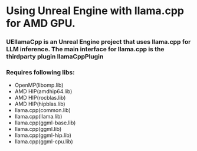 # Using Unreal Engine with llama.cpp for AMD GPU.
### UEllamaCpp is an Unreal Engine project that uses llama.cpp for LLM inference. The main interface for llama.cpp is the thirdparty plugin llamaCppPlugin 

### Requires following libs:
- OpenMP(libomp.lib)
- AMD HIP(amdhip64.lib)
- AMD HIP(rocblas.lib)
- AMD HIP(hipblas.lib)
- llama.cpp(common.lib)
- llama.cpp(llama.lib)
- llama.cpp(ggml-base.lib)
- llama.cpp(ggml.lib)
- llama.cpp(ggml-hip.lib)
- llama.cpp(ggml-cpu.lib)
